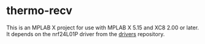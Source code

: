 # thermo-recv

This is an MPLAB X project for use with MPLAB X 5.15 and XC8 2.00 or later. It depends on the nrf24L01P driver from the [drivers](https://github.com/davidsmakerworks/drivers) repository.
